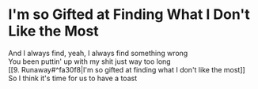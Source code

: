 # I'm so Gifted at Finding What I Don't Like the Most

And I always find, yeah, I always find something wrong  
You been puttin' up with my shit just way too long  
[[9. Runaway#^fa30f8|I'm so gifted at finding what I don't like the most]]  
So I think it's time for us to have a toast
